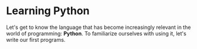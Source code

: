 # Learning Python

Let's get to know the language that has become increasingly relevant in the world of programming: **Python**. To familiarize ourselves with using it, let's write our first programs.